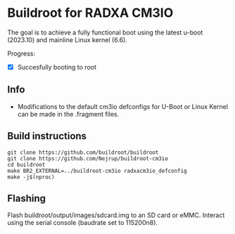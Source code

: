 # Buildroot for RADXA CM3IO

The goal is to achieve a fully functional boot using the latest u-boot (2023.10) and mainline Linux kernel (6.6).

Progress:
- [x] Succesfully booting to root

## Info
- Modifications to the default cm3io defconfigs for U-Boot or Linux Kernel can be made in the .fragment files.

## Build instructions
```
git clone https://github.com/buildroot/buildroot
git clone https://github.com/Nejrup/buildroot-cm3io
cd buildroot
make BR2_EXTERNAL=../buildroot-cm3io radxacm3io_defconfig
make -j$(nproc)
```

## Flashing

Flash buildroot/output/images/sdcard.img to an SD card or eMMC.
Interact using the serial console (baudrate set to 115200n8).

